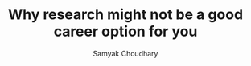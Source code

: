 ---
title: Why research might not be a good career option for you
author: Samyak Choudhary
layout: page-no-sidebar
featimg: 
categories : []
tags : [life]
published : false
---